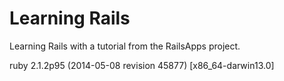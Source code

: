 Learning Rails
==
Learning Rails with a tutorial from the RailsApps project.

ruby 2.1.2p95 (2014-05-08 revision 45877) [x86_64-darwin13.0]

